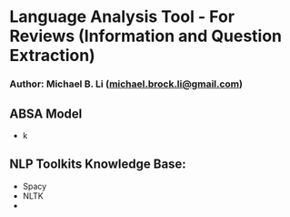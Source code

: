 # Language Analysis Tool - For Reviews (Information and Question Extraction)
### Author: Michael B. Li (michael.brock.li@gmail.com)
## ABSA Model
- k

## NLP Toolkits Knowledge Base:
- Spacy
- NLTK
- 
